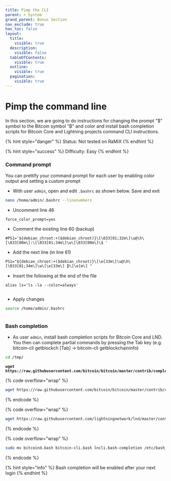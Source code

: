 ```yaml
---
title: Pimp the CLI
parent: + System
grand_parent: Bonus Section
nav_exclude: true
has_toc: false
layout:
  title:
    visible: true
  description:
    visible: false
  tableOfContents:
    visible: true
  outline:
    visible: true
  pagination:
    visible: true
---
```


# Pimp the command line

In this section, we are going to do instructions for changing the prompt "$" symbol to the Bitcoin symbol "₿" and color and install bash completion scripts for Bitcoin Core and Lightning projects command CLI instructions.

{% hint style="danger" %}
Status: Not tested on RaMiX
{% endhint %}

{% hint style="success" %}
Difficulty: Easy
{% endhint %}

### Command prompt

You can prettify your command prompt for each user by enabling color output and setting a custom prompt

* With user `admin`, open and edit `.bashrc` as shown below. Save and exit

```sh
nano /home/admin/.bashrc --linenumbers
```

* Uncomment line 46

```
force_color_prompt=yes
```

* Comment the existing line 60 (backup)

```
#PS1='${debian_chroot:+($debian_chroot)}\[\033[01;32m\]\u@\h\[\033[00m\]:\[\033[01;34m\]\w\[\033[00m\]\$ '
```

* Add the next line (in line 61)

```
PS1="${debian_chroot:+($debian_chroot)}\[\e[33m\]\u@\h\[\033[01;34m\]\w\[\e[33m\] ₿\[\e[m\] "
```

* Insert the following at the end of the file

```
alias ls='ls -la --color=always'
```

<figure><img src="../../.gitbook/assets/pimp-command-line.PNG" alt=""><figcaption></figcaption></figure>

* Apply changes

```sh
source /home/admin/.bashrc
```

<figure><img src="../../.gitbook/assets/pimp-command-line-2.PNG" alt=""><figcaption></figcaption></figure>

### Bash completion

* As user `admin`, install bash completion scripts for Bitcoin Core and LND. You then can complete partial commands by pressing the Tab key (e.g. bitcoin-cli getblockch \[Tab] → bitcoin-cli getblockchaininfo)

```bash
cd /tmp/
```

<pre class="language-bash" data-overflow="wrap"><code class="lang-bash"><strong>wget https://raw.githubusercontent.com/bitcoin/bitcoin/master/contrib/completions/bash/bitcoind.bash
</strong></code></pre>

{% code overflow="wrap" %}
```bash
wget https://raw.githubusercontent.com/bitcoin/bitcoin/master/contrib/completions/bash/bitcoin-cli.bash
```
{% endcode %}

{% code overflow="wrap" %}
```bash
wget https://raw.githubusercontent.com/lightningnetwork/lnd/master/contrib/lncli.bash-completion
```
{% endcode %}

{% code overflow="wrap" %}
```bash
sudo mv bitcoind.bash bitcoin-cli.bash lncli.bash-completion /etc/bash_completion.d/
```
{% endcode %}

{% hint style="info" %}
Bash completion will be enabled after your next login
{% endhint %}
